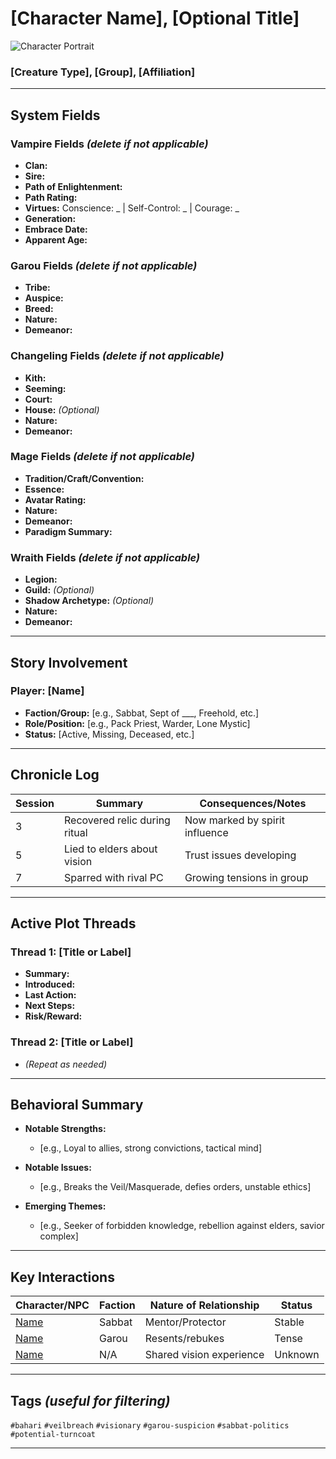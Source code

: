 # [Character Name], [Optional Title]

![Character Portrait](../Media/Character-Name.png)

### [Creature Type], [Group], [Affiliation]

---

## System Fields

### Vampire Fields *(delete if not applicable)*
- **Clan:**  
- **Sire:**  
- **Path of Enlightenment:**  
- **Path Rating:**  
- **Virtues:** Conscience: _ | Self-Control: _ | Courage: _  
- **Generation:**  
- **Embrace Date:**  
- **Apparent Age:**  

### Garou Fields *(delete if not applicable)*
- **Tribe:**  
- **Auspice:**  
- **Breed:**  
- **Nature:**  
- **Demeanor:**  

### Changeling Fields *(delete if not applicable)*
- **Kith:**  
- **Seeming:**  
- **Court:**  
- **House:** *(Optional)*  
- **Nature:**  
- **Demeanor:**  

### Mage Fields *(delete if not applicable)*
- **Tradition/Craft/Convention:**  
- **Essence:**  
- **Avatar Rating:**  
- **Nature:**  
- **Demeanor:**  
- **Paradigm Summary:**  

### Wraith Fields *(delete if not applicable)*
- **Legion:**  
- **Guild:** *(Optional)*  
- **Shadow Archetype:** *(Optional)*  
- **Nature:**  
- **Demeanor:**  

---

## Story Involvement

### Player: [Name]  
- **Faction/Group:** [e.g., Sabbat, Sept of ___, Freehold, etc.]  
- **Role/Position:** [e.g., Pack Priest, Warder, Lone Mystic]  
- **Status:** [Active, Missing, Deceased, etc.]

---

## Chronicle Log

| **Session** | **Summary** | **Consequences/Notes** |
|-------------|-------------|------------------------|
| 3 | Recovered relic during ritual | Now marked by spirit influence |
| 5 | Lied to elders about vision | Trust issues developing |
| 7 | Sparred with rival PC | Growing tensions in group |

---

## Active Plot Threads

### Thread 1: [Title or Label]
- **Summary:**  
- **Introduced:**  
- **Last Action:**  
- **Next Steps:**  
- **Risk/Reward:**  

### Thread 2: [Title or Label]
- *(Repeat as needed)*

---

## Behavioral Summary

- **Notable Strengths:**  
  - [e.g., Loyal to allies, strong convictions, tactical mind]

- **Notable Issues:**  
  - [e.g., Breaks the Veil/Masquerade, defies orders, unstable ethics]

- **Emerging Themes:**  
  - [e.g., Seeker of forbidden knowledge, rebellion against elders, savior complex]

---

## Key Interactions

| **Character/NPC** | **Faction** | **Nature of Relationship** | **Status** |
|-------------------|-------------|-----------------------------|------------|
| [Name](Name.md)   | Sabbat      | Mentor/Protector            | Stable     |
| [Name](Name.md)   | Garou       | Resents/rebukes             | Tense      |
| [Name](Name.md)   | N/A         | Shared vision experience     | Unknown    |

---

## Tags *(useful for filtering)*

`#bahari` `#veilbreach` `#visionary` `#garou-suspicion` `#sabbat-politics` `#potential-turncoat`

---
